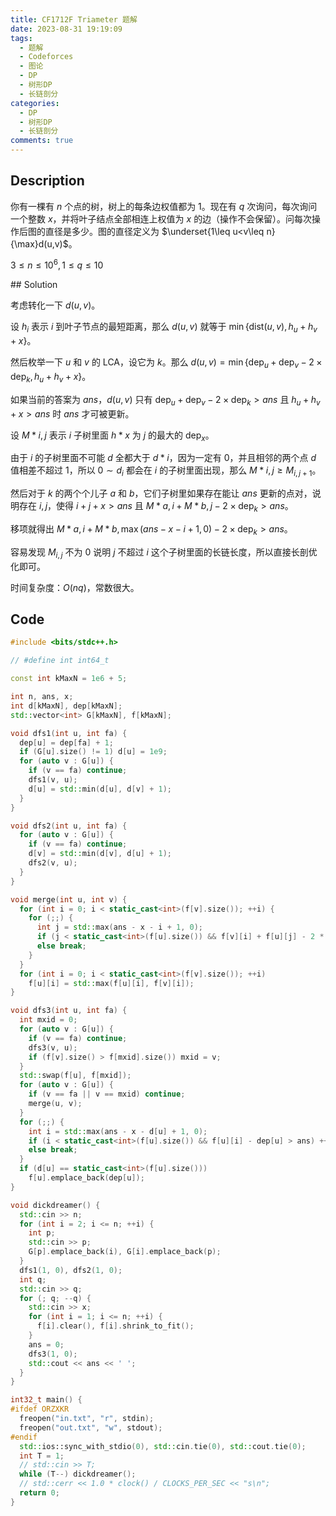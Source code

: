 ```yaml
---
title: CF1712F Triameter 题解
date: 2023-08-31 19:19:09
tags:
  - 题解
  - Codeforces
  - 图论
  - DP
  - 树形DP
  - 长链剖分
categories:
  - DP
  - 树形DP
  - 长链剖分
comments: true
---
```

## Description

你有一棵有 $n$ 个点的树，树上的每条边权值都为 $1$。现在有 $q$ 次询问，每次询问一个整数 $x$，并将叶子结点全部相连上权值为 $x$ 的边（操作不会保留）。问每次操作后图的直径是多少。图的直径定义为 $\underset{1\leq u<v\leq n}{\max}d(u,v)$。

$3\leq n\leq 10^6,1\leq q\leq 10$

<!--more-->



\## Solution

考虑转化一下 $d(u,v)$。

设 $h_i$ 表示 $i$ 到叶子节点的最短距离，那么 $d(u,v)$ 就等于 $\min\{\text{dist}(u,v),h_u+h_v+x\}$。

然后枚举一下 $u$ 和 $v$ 的 $\text{LCA}$，设它为 $k$。那么 $d(u,v)=\min\{\text{dep}_u+\text{dep}_v-2\times \text{dep}_k,h_u+h_v+x\}$。

如果当前的答案为 $ans$，$d(u,v)$ 只有 $\text{dep}_u+\text{dep}_v-2\times \text{dep}_k>ans$ 且 $h_u+h_v+x>ans$ 时 $ans$ 才可被更新。

设 $M*{i,j}$ 表示 $i$ 子树里面 $h*{x}$ 为 $j$ 的最大的 $\text{dep}_x$。

由于 $i$ 的子树里面不可能 $d$ 全都大于 $d*i$，因为一定有 $0$，并且相邻的两个点 $d$ 值相差不超过 $1$，所以 $0\sim d_i$ 都会在 $i$ 的子树里面出现，那么 $M*{i,j}\geq M_{i,j+1}$。

然后对于 $k$ 的两个个儿子 $a$ 和 $b$，它们子树里如果存在能让 $ans$ 更新的点对，说明存在 $i,j$，使得 $i+j+x>ans$ 且 $M*{a,i}+M*{b,j}-2\times\text{dep}_k>ans$。

移项就得出 $M*{a,i}+M*{b,\max(ans-x-i+1,0)}-2\times \text{dep}_k>ans$。

容易发现 $M_{i,j}$ 不为 $0$ 说明 $j$ 不超过 $i$ 这个子树里面的长链长度，所以直接长剖优化即可。

时间复杂度：$O(nq)$，常数很大。

## Code

```cpp
#include <bits/stdc++.h>

// #define int int64_t

const int kMaxN = 1e6 + 5;

int n, ans, x;
int d[kMaxN], dep[kMaxN];
std::vector<int> G[kMaxN], f[kMaxN];

void dfs1(int u, int fa) {
  dep[u] = dep[fa] + 1;
  if (G[u].size() != 1) d[u] = 1e9;
  for (auto v : G[u]) {
    if (v == fa) continue;
    dfs1(v, u);
    d[u] = std::min(d[u], d[v] + 1);
  }
}

void dfs2(int u, int fa) {
  for (auto v : G[u]) {
    if (v == fa) continue;
    d[v] = std::min(d[v], d[u] + 1);
    dfs2(v, u);
  }
}

void merge(int u, int v) {
  for (int i = 0; i < static_cast<int>(f[v].size()); ++i) {
    for (;;) {
      int j = std::max(ans - x - i + 1, 0);
      if (j < static_cast<int>(f[u].size()) && f[v][i] + f[u][j] - 2 * dep[u] > ans) ++ans;
      else break;
    }
  }
  for (int i = 0; i < static_cast<int>(f[v].size()); ++i)
    f[u][i] = std::max(f[u][i], f[v][i]);
}

void dfs3(int u, int fa) {
  int mxid = 0;
  for (auto v : G[u]) {
    if (v == fa) continue;
    dfs3(v, u);
    if (f[v].size() > f[mxid].size()) mxid = v;
  }
  std::swap(f[u], f[mxid]);
  for (auto v : G[u]) {
    if (v == fa || v == mxid) continue;
    merge(u, v);
  }
  for (;;) {
    int i = std::max(ans - x - d[u] + 1, 0);
    if (i < static_cast<int>(f[u].size()) && f[u][i] - dep[u] > ans) ++ans;
    else break;
  }
  if (d[u] == static_cast<int>(f[u].size()))
    f[u].emplace_back(dep[u]);
}

void dickdreamer() {
  std::cin >> n;
  for (int i = 2; i <= n; ++i) {
    int p;
    std::cin >> p;
    G[p].emplace_back(i), G[i].emplace_back(p);
  }
  dfs1(1, 0), dfs2(1, 0);
  int q;
  std::cin >> q;
  for (; q; --q) {
    std::cin >> x;
    for (int i = 1; i <= n; ++i) {
      f[i].clear(), f[i].shrink_to_fit();
    }
    ans = 0;
    dfs3(1, 0);
    std::cout << ans << ' ';
  }
}

int32_t main() {
#ifdef ORZXKR
  freopen("in.txt", "r", stdin);
  freopen("out.txt", "w", stdout);
#endif
  std::ios::sync_with_stdio(0), std::cin.tie(0), std::cout.tie(0);
  int T = 1;
  // std::cin >> T;
  while (T--) dickdreamer();
  // std::cerr << 1.0 * clock() / CLOCKS_PER_SEC << "s\n";
  return 0;
}
```